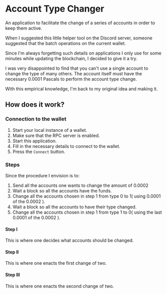 # Account Type Changer

An application to facilitate the change of a series of accounts in order to keep them active.

When I suggested this little helper tool on the Discord server, someone suggested that the batch operations on the current wallet.

Since I'm always forgetting such details on applications I only use for some minutes while updating the blockchain, I decided to give it a try.

I was very disappointed to find that you can't use a single account to change the type of many others. The account itself must have the necessary 0.0001 Pascals to perform the account type change.

With this empirical knowledge, I'm back to my original idea and making it.

## How does it work?

### Connection to the wallet

1. Start your local instance of a wallet.
2. Make sure that the RPC server is enabled.
3. Start this application.
4. Fill in the necessary details to connect to the wallet.
5. Press the `Connect` button.

### Steps

Since the procedure I envision is to:

1. Send all the accounts one wants to change the amount of 0.0002
2. Wait a block so all the accounts have the funds.
3. Change all the accounts chosen in step 1 from type 0 to 1( using 0.0001 of the 0.0002 ).
4. Wait a block so all the accounts to have their type changed.
5. Change all the accounts chosen in step 1 from type 1 to 0( using the last 0.0001 of the 0.0002 ).

#### Step I

This is where one decides what accounts should be changed.

#### Step II

This is where one enacts the first change of two.

#### Step III

This is where one enacts the second change of two.
